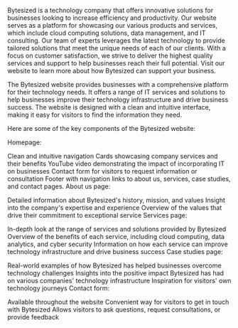 Bytesized is a technology company that offers innovative solutions for businesses looking to increase efficiency and productivity. Our website serves as a platform for showcasing our various products and services, which include cloud computing solutions, data management, and IT consulting. Our team of experts leverages the latest technology to provide tailored solutions that meet the unique needs of each of our clients. With a focus on customer satisfaction, we strive to deliver the highest quality services and support to help businesses reach their full potential. Visit our website to learn more about how Bytesized can support your business.

The Bytesized website provides businesses with a comprehensive platform for their technology needs. It offers a range of IT services and solutions to help businesses improve their technology infrastructure and drive business success. The website is designed with a clean and intuitive interface, making it easy for visitors to find the information they need.

Here are some of the key components of the Bytesized website:

Homepage:

Clean and intuitive navigation
Cards showcasing company services and their benefits
YouTube video demonstrating the impact of incorporating IT on businesses
Contact form for visitors to request information or consultation
Footer with navigation links to about us, services, case studies, and contact pages.
About us page:

Detailed information about Bytesized's history, mission, and values
Insight into the company's expertise and experience
Overview of the values that drive their commitment to exceptional service
Services page:

In-depth look at the range of services and solutions provided by Bytesized
Overview of the benefits of each service, including cloud computing, data analytics, and cyber security
Information on how each service can improve technology infrastructure and drive business success
Case studies page:

Real-world examples of how Bytesized has helped businesses overcome technology challenges
Insights into the positive impact Bytesized has had on various companies' technology infrastructure
Inspiration for visitors' own technology journeys
Contact form:

Available throughout the website
Convenient way for visitors to get in touch with Bytesized
Allows visitors to ask questions, request consultations, or provide feedback